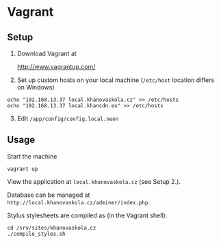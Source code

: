 # Vagrant

## Setup

1. Download Vagrant at

	http://www.vagrantup.com/

2. Set up custom hosts on your local machine (`/etc/host` location differs on Windows)
```
echo "192.168.13.37 local.khanovaskola.cz" >> /etc/hosts
echo "192.168.13.37 local.khancdn.eu" >> /etc/hosts
```

3. Edit `/app/config/config.local.neon`

## Usage

Start the machine
```
vagrant up
```

View the application at `local.khanovaskola.cz` (see Setup 2.).

Database can be managed at `http://local.khanovaskola.cz/adminer/index.php`.

Stylus stylesheets are compiled as (in the Vagrant shell):
```
cd /srv/sites/khanovaskola.cz
./compile_styles.sh
```
